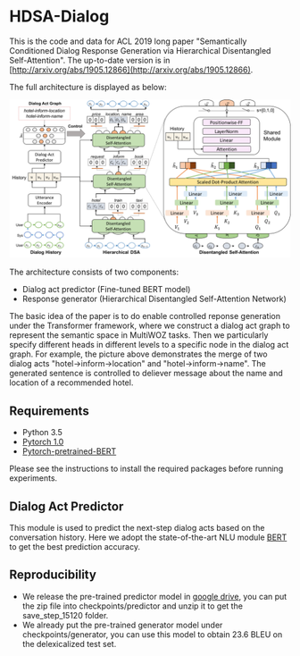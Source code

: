 # HDSA-Dialog
This is the code and data for ACL 2019 long paper "Semantically Conditioned Dialog Response Generation via Hierarchical Disentangled Self-Attention". The up-to-date version is in [http://arxiv.org/abs/1905.12866](http://arxiv.org/abs/1905.12866).

The full architecture is displayed as below:
<p>
<img src="resource/full_architecture.png" width="800">
</p>

The architecture consists of two components:
- Dialog act predictor (Fine-tuned BERT model)
- Response generator (Hierarchical Disentangled Self-Attention Network)

The basic idea of the paper is to do enable controlled reponse generation under the Transformer framework, where we construct a dialog act graph to represent the semantic space in MultiWOZ tasks. Then we particularly specify different heads in different levels to a specific node in the dialog act graph. For example, the picture above demonstrates the merge of two dialog acts "hotel->inform->location" and "hotel->inform->name". The generated sentence is controlled to deliever message about the name and location of a recommended hotel. 

## Requirements
- Python 3.5
- [Pytorch 1.0](https://pytorch.org/)
- [Pytorch-pretrained-BERT](https://github.com/huggingface/pytorch-pretrained-BERT)

Please see the instructions to install the required packages before running experiments.

## Dialog Act Predictor
This module is used to predict the next-step dialog acts based on the conversation history. Here we adopt the state-of-the-art NLU module [BERT](https://arxiv.org/abs/1810.04805) to get the best prediction accuracy.



## Reproducibility
- We release the pre-trained predictor model in [google drive](https://drive.google.com/open?id=1x2K07nMEFrmbzPZNNbJ6M93dE3EYcS-0), you can put the zip file into checkpoints/predictor and unzip it to get the save_step_15120 folder.
- We already put the pre-trained generator model under checkpoints/generator, you can use this model to obtain 23.6 BLEU on the delexicalized test set.


